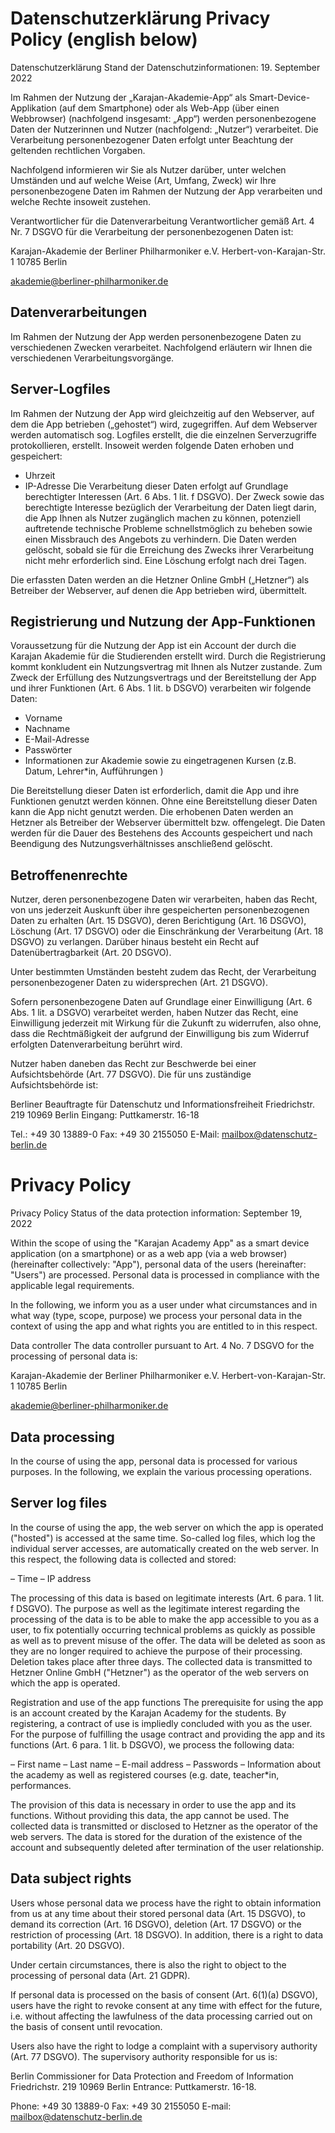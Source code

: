 # Datenschutzerklärung Privacy Policy (english below)

Datenschutzerklärung
Stand der Datenschutzinformationen: 19. September 2022

Im Rahmen der Nutzung der „Karajan-Akademie-App“ als Smart-Device-Applikation (auf dem Smartphone) oder als Web-App (über einen Webbrowser) (nachfolgend insgesamt: „App“) werden personenbezogene Daten der Nutzerinnen und Nutzer (nachfolgend: „Nutzer“) verarbeitet. Die Verarbeitung personenbezogener Daten erfolgt unter Beachtung der geltenden rechtlichen Vorgaben. 

Nachfolgend informieren wir Sie als Nutzer darüber, unter welchen Umständen und auf welche Weise (Art, Umfang, Zweck) wir Ihre personenbezogene Daten im Rahmen der Nutzung der App verarbeiten und welche Rechte insoweit zustehen. 

Verantwortlicher für die Datenverarbeitung
Verantwortlicher gemäß Art. 4 Nr. 7 DSGVO für die Verarbeitung der personenbezogenen Daten ist:

Karajan-Akademie der Berliner Philharmoniker e.V.
Herbert-von-Karajan-Str. 1
10785 Berlin

akademie@berliner-philharmoniker.de

## Datenverarbeitungen
Im Rahmen der Nutzung der App werden personenbezogene Daten zu verschiedenen Zwecken verarbeitet. Nachfolgend erläutern wir Ihnen die verschiedenen Verarbeitungsvorgänge.

## Server-Logfiles
Im Rahmen der Nutzung der App wird gleichzeitig auf den Webserver, auf dem die App betrieben („gehostet“) wird, zugegriffen. Auf dem Webserver werden automatisch sog. Logfiles erstellt, die die einzelnen Serverzugriffe protokollieren, erstellt. Insoweit werden folgende Daten erhoben und gespeichert:

- Uhrzeit
- IP-Adresse 
Die Verarbeitung dieser Daten erfolgt auf Grundlage berechtigter Interessen (Art. 6 Abs. 1 lit. f DSGVO). Der Zweck sowie das berechtigte Interesse bezüglich der Verarbeitung der Daten liegt darin, die App Ihnen als Nutzer zugänglich machen zu können, potenziell auftretende technische Probleme schnellstmöglich zu beheben sowie einen Missbrauch des Angebots zu verhindern. Die Daten werden gelöscht, sobald sie für die Erreichung des Zwecks ihrer Verarbeitung nicht mehr erforderlich sind. Eine Löschung erfolgt nach drei Tagen. 

Die erfassten Daten werden an die Hetzner Online GmbH („Hetzner“) als Betreiber der Webserver, auf denen die App betrieben wird, übermittelt. 

## Registrierung und Nutzung der App-Funktionen
Voraussetzung für die Nutzung der App ist ein Account der durch die Karajan Akademie für die Studierenden erstellt wird. Durch die Registrierung kommt konkludent ein Nutzungsvertrag mit Ihnen als Nutzer zustande. Zum Zweck der Erfüllung des Nutzungsvertrags und der Bereitstellung der App und ihrer Funktionen (Art. 6 Abs. 1 lit. b DSGVO) verarbeiten wir folgende Daten:

- Vorname
- Nachname
- E-Mail-Adresse
- Passwörter
- Informationen zur Akademie sowie zu eingetragenen Kursen (z.B. Datum, Lehrer*in, Aufführungen )

Die Bereitstellung dieser Daten ist erforderlich, damit die App und ihre Funktionen genutzt werden können. Ohne eine Bereitstellung dieser Daten kann die App nicht genutzt werden. Die erhobenen Daten werden an Hetzner als Betreiber der Webserver übermittelt bzw. offengelegt. Die Daten werden für die Dauer des Bestehens des Accounts gespeichert und nach Beendigung des Nutzungsverhältnisses anschließend gelöscht.


## Betroffenenrechte
Nutzer, deren personenbezogene Daten wir verarbeiten, haben das Recht, von uns jederzeit Auskunft über ihre gespeicherten personenbezogenen Daten zu erhalten (Art. 15 DSGVO), deren Berichtigung (Art. 16 DSGVO), Löschung (Art. 17 DSGVO) oder die Einschränkung der Verarbeitung (Art. 18 DSGVO) zu verlangen. Darüber hinaus besteht ein Recht auf Datenübertragbarkeit (Art. 20 DSGVO).

Unter bestimmten Umständen besteht zudem das Recht, der Verarbeitung personenbezogener Daten zu widersprechen (Art. 21 DSGVO). 

Sofern personenbezogene Daten auf Grundlage einer Einwilligung (Art. 6 Abs. 1 lit. a DSGVO) verarbeitet werden, haben Nutzer das Recht, eine Einwilligung jederzeit mit Wirkung für die Zukunft zu widerrufen, also ohne, dass die Rechtmäßigkeit der aufgrund der Einwilligung bis zum Widerruf erfolgten Datenverarbeitung berührt wird.

Nutzer haben daneben das Recht zur Beschwerde bei einer Aufsichtsbehörde (Art. 77 DSGVO). Die für uns zuständige Aufsichtsbehörde ist:

Berliner Beauftragte für Datenschutz und Informationsfreiheit
Friedrichstr. 219
10969 Berlin
Eingang: Puttkamerstr. 16-18

Tel.: +49 30 13889-0
Fax: +49 30 2155050
E-Mail: mailbox@datenschutz-berlin.de


# Privacy Policy 

Privacy Policy Status of the data protection information: September 19, 2022

Within the scope of using the "Karajan Academy App" as a smart device application (on a smartphone) or as a web app (via a web browser) (hereinafter collectively: "App"), personal data of the users (hereinafter: "Users") are processed. Personal data is processed in compliance with the applicable legal requirements.

In the following, we inform you as a user under what circumstances and in what way (type, scope, purpose) we process your personal data in the context of using the app and what rights you are entitled to in this respect.

Data controller The data controller pursuant to Art. 4 No. 7 DSGVO for the processing of personal data is:

Karajan-Akademie der Berliner Philharmoniker e.V. Herbert-von-Karajan-Str. 1 10785 Berlin

akademie@berliner-philharmoniker.de


## Data processing
In the course of using the app, personal data is processed for various purposes. In the following, we explain the various processing operations.

## Server log files
In the course of using the app, the web server on which the app is operated ("hosted") is accessed at the same time. So-called log files, which log the individual server accesses, are automatically created on the web server. In this respect, the following data is collected and stored:

– Time
– IP address 

The processing of this data is based on legitimate interests (Art. 6 para. 1 lit. f DSGVO). The purpose as well as the legitimate interest regarding the processing of the data is to be able to make the app accessible to you as a user, to fix potentially occurring technical problems as quickly as possible as well as to prevent misuse of the offer. The data will be deleted as soon as they are no longer required to achieve the purpose of their processing. Deletion takes place after three days.
The collected data is transmitted to Hetzner Online GmbH ("Hetzner") as the operator of the web servers on which the app is operated.

Registration and use of the app functions
The prerequisite for using the app is an account created by the Karajan Academy for the students. By registering, a contract of use is impliedly concluded with you as the user. For the purpose of fulfilling the usage contract and providing the app and its functions (Art. 6 para. 1 lit. b DSGVO), we process the following data:

– First name
– Last name
– E-mail address
– Passwords
– Information about the academy as well as registered courses (e.g. date, teacher*in, performances.

The provision of this data is necessary in order to use the app and its functions. Without providing this data, the app cannot be used. The collected data is transmitted or disclosed to Hetzner as the operator of the web servers. The data is stored for the duration of the existence of the account and subsequently deleted after termination of the user relationship.

##  Data subject rights
Users whose personal data we process have the right to obtain information from us at any time about their stored personal data (Art. 15 DSGVO), to demand its correction (Art. 16 DSGVO), deletion (Art. 17 DSGVO) or the restriction of processing (Art. 18 DSGVO). In addition, there is a right to data portability (Art. 20 DSGVO).

Under certain circumstances, there is also the right to object to the processing of personal data (Art. 21 GDPR).

If personal data is processed on the basis of consent (Art. 6(1)(a) DSGVO), users have the right to revoke consent at any time with effect for the future, i.e. without affecting the lawfulness of the data processing carried out on the basis of consent until revocation.

Users also have the right to lodge a complaint with a supervisory authority (Art. 77 DSGVO). The supervisory authority responsible for us is:

Berlin Commissioner for Data Protection and Freedom of Information Friedrichstr. 219 10969 Berlin Entrance: Puttkamerstr. 16-18.

Phone: +49 30 13889-0 Fax: +49 30 2155050 E-mail: mailbox@datenschutz-berlin.de
